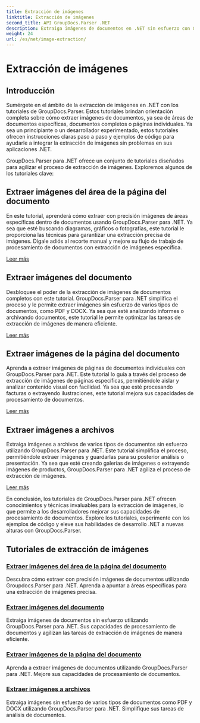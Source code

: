 ```yaml
---
title: Extracción de imágenes
linktitle: Extracción de imágenes
second_title: API GroupDocs.Parser .NET
description: Extraiga imágenes de documentos en .NET sin esfuerzo con GroupDocs.Parser. Mejore sus capacidades de procesamiento de documentos con técnicas precisas de extracción de imágenes.
weight: 24
url: /es/net/image-extraction/
---
```


# Extracción de imágenes

## Introducción

Sumérgete en el ámbito de la extracción de imágenes en .NET con los tutoriales de GroupDocs.Parser. Estos tutoriales brindan orientación completa sobre cómo extraer imágenes de documentos, ya sea de áreas de documentos específicas, documentos completos o páginas individuales. Ya sea un principiante o un desarrollador experimentado, estos tutoriales ofrecen instrucciones claras paso a paso y ejemplos de código para ayudarle a integrar la extracción de imágenes sin problemas en sus aplicaciones .NET.

GroupDocs.Parser para .NET ofrece un conjunto de tutoriales diseñados para agilizar el proceso de extracción de imágenes. Exploremos algunos de los tutoriales clave:

## Extraer imágenes del área de la página del documento
En este tutorial, aprenderá cómo extraer con precisión imágenes de áreas específicas dentro de documentos usando GroupDocs.Parser para .NET. Ya sea que esté buscando diagramas, gráficos o fotografías, este tutorial le proporciona las técnicas para garantizar una extracción precisa de imágenes. Dígale adiós al recorte manual y mejore su flujo de trabajo de procesamiento de documentos con extracción de imágenes específica.

[Leer más](./extract-images-from-document-page-area/)

## Extraer imágenes del documento
Desbloquee el poder de la extracción de imágenes de documentos completos con este tutorial. GroupDocs.Parser para .NET simplifica el proceso y le permite extraer imágenes sin esfuerzo de varios tipos de documentos, como PDF y DOCX. Ya sea que esté analizando informes o archivando documentos, este tutorial le permite optimizar las tareas de extracción de imágenes de manera eficiente.

[Leer más](./extract-images-from-document/)

## Extraer imágenes de la página del documento
Aprenda a extraer imágenes de páginas de documentos individuales con GroupDocs.Parser para .NET. Este tutorial lo guía a través del proceso de extracción de imágenes de páginas específicas, permitiéndole aislar y analizar contenido visual con facilidad. Ya sea que esté procesando facturas o extrayendo ilustraciones, este tutorial mejora sus capacidades de procesamiento de documentos.

[Leer más](./extract-images-from-document-page/)

## Extraer imágenes a archivos
Extraiga imágenes a archivos de varios tipos de documentos sin esfuerzo utilizando GroupDocs.Parser para .NET. Este tutorial simplifica el proceso, permitiéndole extraer imágenes y guardarlas para su posterior análisis o presentación. Ya sea que esté creando galerías de imágenes o extrayendo imágenes de productos, GroupDocs.Parser para .NET agiliza el proceso de extracción de imágenes.

[Leer más](./extract-images-to-files/)

En conclusión, los tutoriales de GroupDocs.Parser para .NET ofrecen conocimientos y técnicas invaluables para la extracción de imágenes, lo que permite a los desarrolladores mejorar sus capacidades de procesamiento de documentos. Explore los tutoriales, experimente con los ejemplos de código y eleve sus habilidades de desarrollo .NET a nuevas alturas con GroupDocs.Parser.
## Tutoriales de extracción de imágenes
### [Extraer imágenes del área de la página del documento](./extract-images-from-document-page-area/)
Descubra cómo extraer con precisión imágenes de documentos utilizando Groupdocs.Parser para .NET. Aprenda a apuntar a áreas específicas para una extracción de imágenes precisa.
### [Extraer imágenes del documento](./extract-images-from-document/)
Extraiga imágenes de documentos sin esfuerzo utilizando GroupDocs.Parser para .NET. Sus capacidades de procesamiento de documentos y agilizan las tareas de extracción de imágenes de manera eficiente.
### [Extraer imágenes de la página del documento](./extract-images-from-document-page/)
Aprenda a extraer imágenes de documentos utilizando GroupDocs.Parser para .NET. Mejore sus capacidades de procesamiento de documentos.
### [Extraer imágenes a archivos](./extract-images-to-files/)
Extraiga imágenes sin esfuerzo de varios tipos de documentos como PDF y DOCX utilizando GroupDocs.Parser para .NET. Simplifique sus tareas de análisis de documentos.